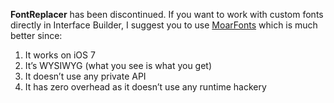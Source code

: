 **FontReplacer** has been discontinued. If you want to work with custom fonts directly in Interface Builder, I suggest you to use [MoarFonts](http://pitaya.ch/moarfonts/) which is much better since:

1. It works on iOS 7
2. It’s WYSIWYG (what you see is what you get)
3. It doesn’t use any private API
4. It has zero overhead as it doesn’t use any runtime hackery
